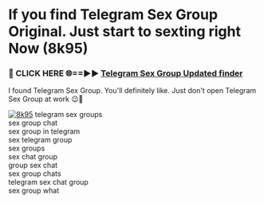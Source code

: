 # If you find Telegram Sex Group Original. Just start to sexting right Now (8k95)

<h3>🔴 CLICK HERE 🌐==►► <a href="https://tinyurl.com/mtbk5fxa" rel="nofollow">Telegram Sex Group Updated finder</a></h3>

I found Telegram Sex Group. You'll definitely like. Just don't open Telegram Sex Group at work 😉💬

[![8k95](https://i.imgur.com/Q8WKrnY.jpeg)](https://tinyurl.com/mtbk5fxa)
telegram sex groups<br>
sex group chat<br>
sex group in telegram<br>
sex telegram group<br>
sex groups<br>
sex chat group<br>
group sex chat<br>
sex group chats<br>
telegram sex chat group<br>
sex group what
